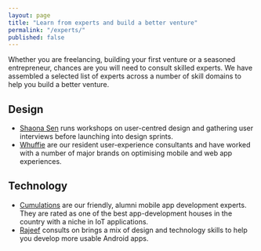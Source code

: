 ```yaml
---
layout: page
title: "Learn from experts and build a better venture"
permalink: "/experts/"
published: false
---
```


Whether you are freelancing, building your first venture or a seasoned entrepreneur, chances are you will need to consult skilled experts. We have assembled a selected list of experts across a number of skill domains to help you build a better venture. 

## Design
- [Shaona Sen](https://www.linkedin.com/in/shaonasen) runs workshops on user-centred design and gathering user interviews before launching into design sprints. 
- [Whuffie](http://whuffie.in) are our resident user-experience consultants and have worked with a number of major brands on optimising mobile and web app experiences. 

## Technology
- [Cumulations](http://cumulations.com) are our friendly, alumni mobile app development experts. They are rated as one of the best app-development houses in the country with a niche in IoT applications.
- [Rajeef](http://linkedin.com/in/rajeefmk) consults on brings a mix of design and technology skills to help you develop more usable Android apps.
